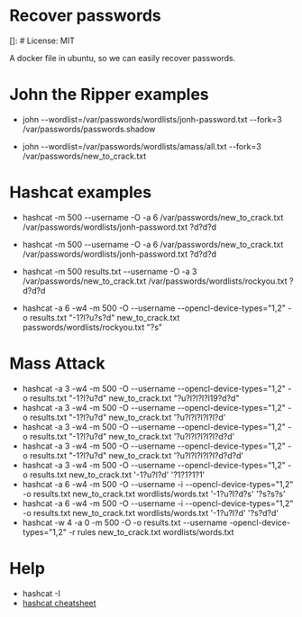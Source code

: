 # Recover passwords
[]: # License: MIT

A docker file in ubuntu, so we can easily recover passwords.

# John the Ripper examples
- john --wordlist=/var/passwords/wordlists/jonh-password.txt --fork=3 /var/passwords/passwords.shadow

- john --wordlist=/var/passwords/wordlists/amass/all.txt --fork=3 /var/passwords/new_to_crack.txt

# Hashcat examples

- hashcat -m 500 --username -O -a 6 /var/passwords/new_to_crack.txt /var/passwords/wordlists/jonh-password.txt ?d?d?d

- hashcat -m 500 --username -O -a 6 /var/passwords/new_to_crack.txt /var/passwords/wordlists/jonh-password.txt ?d?d?d

- hashcat -m 500 results.txt --username -O -a 3 /var/passwords/new_to_crack.txt /var/passwords/wordlists/rockyou.txt ?d?d?d

- hashcat -a 6 -w4 -m 500 -O --username --opencl-device-types="1,2" -o results.txt "-1?l?u?s?d" new_to_crack.txt passwords/wordlists/rockyou.txt "?s"

# Mass Attack
- hashcat -a 3 -w4 -m 500 -O --username --opencl-device-types="1,2" -o results.txt "-1?l?u?d" new_to_crack.txt  "?u?l?l?l?l19?d?d"
- hashcat -a 3 -w4 -m 500 -O --username --opencl-device-types="1,2" -o results.txt "-1?l?u?d" new_to_crack.txt  '?u?l?l?l?l?l?d'
- hashcat -a 3 -w4 -m 500 -O --username --opencl-device-types="1,2" -o results.txt "-1?l?u?d" new_to_crack.txt  '?u?l?l?l?l?l?d?d'
- hashcat -a 3 -w4 -m 500 -O --username --opencl-device-types="1,2" -o results.txt "-1?l?u?d" new_to_crack.txt  '?u?l?l?l?l?l?d?d?d'
- hashcat -a 3 -w4 -m 500 -O --username --opencl-device-types="1,2" -o results.txt new_to_crack.txt '-1?u?l?d' '?1?1?1?1'
- hashcat -a 6 -w4 -m 500 -O --username -i --opencl-device-types="1,2" -o results.txt new_to_crack.txt wordlists/words.txt '-1?u?l?d?s' '?s?s?s'
- hashcat -a 6 -w4 -m 500 -O --username -i --opencl-device-types="1,2" -o results.txt new_to_crack.txt wordlists/words.txt '-1?u?l?d' '?s?d?d' 
- hashcat -w 4 -a 0 -m 500 -O -o results.txt --username -opencl-device-types="1,2" -r rules new_to_crack.txt wordlists/words.txt
# Help
- hashcat -I
- [hashcat cheatsheet](https://cheatsheet.haax.fr/passcracking-hashfiles/hashcat_cheatsheet/)